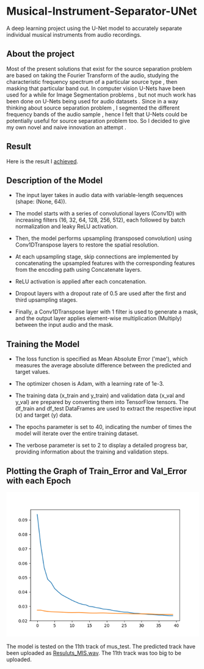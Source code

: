 # Musical-Instrument-Separator-UNet
A deep learning project using the U-Net model to accurately separate individual musical instruments from audio recordings.
## About the project
 Most of the present solutions that exist for the source separation problem are based on taking the Fourier Transform of the audio, studying the characteristic frequency spectrum 
 of a particular source type , then masking that particular band out. In computer vision U-Nets have been used for a while 
 for Image Segmentation problems , but not much work has been done on U-Nets being used for audio datasets . Since in a way thinking about source separation problem , I segmented
 the different frequency bands of the audio sample ,
 hence I felt that U-Nets could be potentially useful for source separation problem too. So I decided to give my own novel and naive innovation an attempt .

 ## Result
 Here is the result I [achieved](https://github.com/prachitui/Musical_Instrument_Separation/blob/main/Results_MIS.wav).

 ## Description of the Model
* The input layer takes in audio data with variable-length sequences (shape: (None, 64)).

* The model starts with a series of convolutional layers (Conv1D) with increasing filters (16, 32, 64, 128, 256, 512), each followed by batch normalization and leaky ReLU activation.

* Then, the model performs upsampling (transposed convolution) using Conv1DTranspose layers to restore the spatial resolution.

* At each upsampling stage, skip connections are implemented by concatenating the upsampled features with the corresponding features from the encoding path using Concatenate layers.

* ReLU activation is applied after each concatenation.

* Dropout layers with a dropout rate of 0.5 are used after the first and third upsampling stages.

* Finally, a Conv1DTranspose layer with 1 filter is used to generate a mask, and the output layer applies element-wise multiplication (Multiply) between the input audio and the mask.

 ## Training the Model
* The loss function is specified as Mean Absolute Error ('mae'), which measures the average absolute difference between the predicted and target values.

* The optimizer chosen is Adam, with a learning rate of 1e-3.

* The training data (x_train and y_train) and validation data (x_val and y_val) are prepared by converting them into TensorFlow tensors. The df_train and df_test DataFrames are used to extract the respective input (x) and target (y) data.

* The epochs parameter is set to 40, indicating the number of times the model will iterate over the entire training dataset.

* The verbose parameter is set to 2 to display a detailed progress bar, providing information about the training and validation steps.

## Plotting the Graph of Train_Error and Val_Error with each Epoch

![screenshot](Loss_fig.png)

The model is tested on the 11th track of mus_test. The predicted track have been uploaded as [Resuluts_MIS.wav](https://github.com/prachitui/Musical_Instrument_Separation/blob/main/Results_MIS.wav).
The 11th track was too big to be uploaded.

